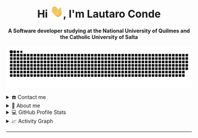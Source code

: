 <div align="center">
<h1 align="center">Hi <img width="35" src="https://github.com/1999AZZAR/1999AZZAR/blob/main/resources/img/waving.gif">, I'm Lautaro Conde</h1>
<h4 align="center">A Software developer studying at the National University of Quilmes and the Catholic University of Salta</h4>
</div>

<div align="center">

  <img  src="https://github.com/1999AZZAR/1999AZZAR/blob/main/resources/img/grid-snake.svg"
       alt="snake" /></a>
</div>

<details>
  <summary>☎️ Contact me</summary>
<div>
    <h2 align="center">You can reach me by:</h2>
    <p align="center">
      <br/>
      <a href="https://ar.linkedin.com/in/lautaro-conde-2022b6177" target="blank"><img align="center"
         src="https://img.shields.io/badge/linkedin-%231DA1F2.svg?style=for-the-badge&logo=linkedin&logoColor=white"
         alt="Lautaro Conde" height="30"/></a>
      <a href="https://mailto:lautarogconde@gmail.com" target="blank"><img align="center"
         src="https://img.shields.io/badge/gmail-EA4335.svg?style=for-the-badge&logo=gmail&logoColor=white"
         alt="Lautaro Conde" height="30"/></a>
    </p>
  <p align="center">
      <a href="https://instagram.com/lautaroconde_" target="blank"><img align="center"
         src="https://img.shields.io/badge/instagram-%23E4405F.svg?style=for-the-badge&logo=Instagram&logoColor=white"
         alt="Lautaro Conde" height="30"/></a>
      <br>
    </p>
  </samp>
</div>
</details>

<details>
  <summary>🧮 About me</summary>
<div>
<h2 align="center">🧮 About this Account</h2>
 <p align="center">
 I'live in Buenos Aires, Argentina. Since I was very young I have been passionate about computer science. I currently work professionally as a developer in .NET technologies, with solid knowledge of React and a wide variety of database systems such as SQL Server, PostgreSQL, MongoDB or Redis.
 Also, develop cross-platform mobile apps with Ionic Framework
At the National University of Quilmes I am studying Computer Science with a focus on software development, while at the Catholic University of Salta I am studying Computer Security.
I am currently studying cryptography bases independently.
For any questions or suggestions you have to make me, in this profile you will find my social contact networks. Feel free to contact me :)
  </p>
 
</div>
</details>



<details> 
  <summary>💻 GitHub Profile Stats</summary>
  <div>
    <h2 align="center"> 📊 Github stats </h2>
      <br/>
        <p align="center">
          <a href="https://github.com/hangardonelli/">
          <img src="https://github-readme-stats.vercel.app/api/top-langs/?username=hangardonelli&langs_count=6&theme=gruvbox&layout=compact&hide_border=true" alt="hangardonelli :: Top Langs" /></a>
        </p>
        <p align="center">
          <a href="https://github.com/hangardonelli/">
          <img width="49.5%" src="https://github-readme-stats.vercel.app/api?username=hangardonelli&show_icons=true&theme=gruvbox&hide_border=true" />
          <img width="49.5%" src="https://github-readme-streak-stats.herokuapp.com/?user=hangardonelli&theme=gruvbox&hide_border=true" />
          </a>
       </p>
     <br>
  </div>    
</details>

<details>
  <summary>📈 Activity Graph</summary>
  <br/>
  <h2 align="center"> my current activity </h2>
<a href="https://github.com/ashutosh00710/github-readme-activity-graph"><img alt="Lautaro's Activity Graph" src="https://activity-graph.herokuapp.com/graph/?username=hangardonelli&bg_color=000&color=fff&line=00E676&point=fff&hide_border=true" /></a>
</details>

------

